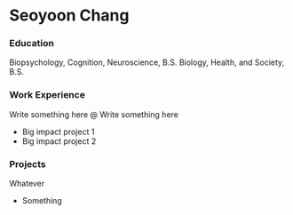 # Seoyoon Chang

### Education
Biopsychology, Cognition, Neuroscience, B.S.
Biology, Health, and Society, B.S.

### Work Experience
Write something here @ Write something here
- Big impact project 1
- Big impact project 2

### Projects
Whatever
- Something
